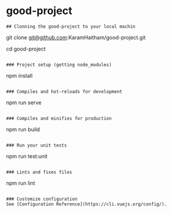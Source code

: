 # good-project
 
```
## Clonning the good-project to your local machin
```
git clone git@github.com:KaramHaitham/good-project.git

cd good-project
```

### Project setup (getting node_modules)
```
npm install
```

### Compiles and hot-reloads for development 
```
npm run serve
```

### Compiles and minifies for production
```
npm run build
```

### Run your unit tests
```
npm run test:unit
```

### Lints and fixes files
```
npm run lint
```

### Customize configuration
See [Configuration Reference](https://cli.vuejs.org/config/).
